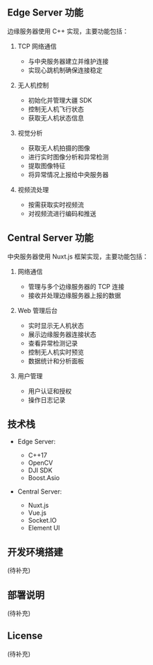 ## Edge Server 功能

边缘服务器使用 C++ 实现，主要功能包括：

1. TCP 网络通信

   - 与中央服务器建立并维护连接
   - 实现心跳机制确保连接稳定

2. 无人机控制

   - 初始化并管理大疆 SDK
   - 控制无人机飞行状态
   - 获取无人机状态信息

3. 视觉分析

   - 获取无人机拍摄的图像
   - 进行实时图像分析和异常检测
   - 提取图像特征
   - 将异常情况上报给中央服务器

4. 视频流处理
   - 按需获取实时视频流
   - 对视频流进行编码和推送

## Central Server 功能

中央服务器使用 Nuxt.js 框架实现，主要功能包括：

1. 网络通信

   - 管理与多个边缘服务器的 TCP 连接
   - 接收并处理边缘服务器上报的数据

2. Web 管理后台

   - 实时显示无人机状态
   - 展示边缘服务器连接状态
   - 查看异常检测记录
   - 控制无人机实时预览
   - 数据统计和分析面板

3. 用户管理
   - 用户认证和授权
   - 操作日志记录

## 技术栈

- Edge Server:

  - C++17
  - OpenCV
  - DJI SDK
  - Boost.Asio

- Central Server:
  - Nuxt.js
  - Vue.js
  - Socket.IO
  - Element UI

## 开发环境搭建

(待补充)

## 部署说明

(待补充)

## License

(待补充)
